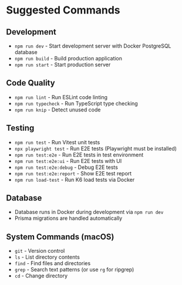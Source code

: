 # Suggested Commands

## Development
- `npm run dev` - Start development server with Docker PostgreSQL database
- `npm run build` - Build production application
- `npm run start` - Start production server

## Code Quality
- `npm run lint` - Run ESLint code linting
- `npm run typecheck` - Run TypeScript type checking
- `npm run knip` - Detect unused code

## Testing
- `npm run test` - Run Vitest unit tests
- `npx playwright test` - Run E2E tests (Playwright must be installed)
- `npm run test:e2e` - Run E2E tests in test environment
- `npm run test:e2e:ui` - Run E2E tests with UI
- `npm run test:e2e:debug` - Debug E2E tests
- `npm run test:e2e:report` - Show E2E test report
- `npm run load-test` - Run K6 load tests via Docker

## Database
- Database runs in Docker during development via `npm run dev`
- Prisma migrations are handled automatically

## System Commands (macOS)
- `git` - Version control
- `ls` - List directory contents
- `find` - Find files and directories
- `grep` - Search text patterns (or use `rg` for ripgrep)
- `cd` - Change directory